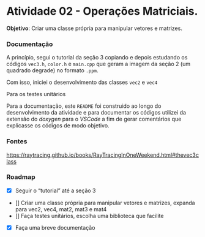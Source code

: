 # Atividade 02 - Operações Matriciais. 
**Objetivo**: Criar uma classe própria para manipular vetores e matrizes.

### Documentação
A princípio, segui o tutorial da seção 3 copiando e depois estudando os códigos `vec3.h`, `color.h` e `main.cpp` que geram a imagem da seção 2 (um quadrado degrade) no formato `.ppm`. 

Com isso, iniciei o desenvolvimento das classes `vec2` e `vec4`

Para os testes unitários

Para a documentação, este `README` foi construido ao longo do desenvolvimento da atividade e para documentar os códigos utilizei da extensão do *doxygen* para o *VSCode* a fim de gerar comentários que explicasse os códigos de modo objetivo.

### Fontes
https://raytracing.github.io/books/RayTracingInOneWeekend.html#thevec3class <br>


### Roadmap
- [x] Seguir o “tutorial” até a seção 3
- [] Criar uma classe própria para manipular vetores e matrizes, expanda para vec2, vec4, mat2, mat3 e mat4
- [] Faça testes unitários, escolha uma biblioteca que facilite
- [x] Faça uma breve documentação